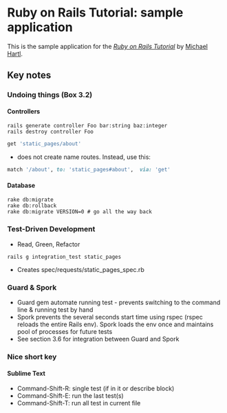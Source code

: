 # Ruby on Rails Tutorial: sample application

This is the sample application for
the [*Ruby on Rails Tutorial*](http://railstutorial.org/)
by [Michael Hartl](http://michaelhartl.com/).

## Key notes

### Undoing things (Box 3.2)


#### Controllers

```irb
rails generate controller Foo bar:string baz:integer
rails destroy controller Foo
```

```ruby
get 'static_pages/about'
```
* does not create name routes. Instead, use this:

``` ruby
match '/about', to: 'static_pages#about',  via: 'get'
```

#### Database

```irb
rake db:migrate
rake db:rollback
rake db:migrate VERSION=0 # go all the way back
```


### Test-Driven Development

* Read, Green, Refactor


```irb
rails g integration_test static_pages
```
* Creates spec/requests/static_pages_spec.rb


### Guard & Spork

* Guard gem automate running test - prevents switching to the command line & running test by hand
* Spork prevents the several seconds start time using rspec (rspec reloads the entire Rails env). Spork loads the env once and maintains pool of processes for future tests
* See section 3.6 for integration between Guard and Spork


### Nice short key

#### Sublime Text

* Command-Shift-R: single test (if in it or describe block)
* Command-Shift-E: run the last test(s)
* Command-Shift-T: run all test in current file

